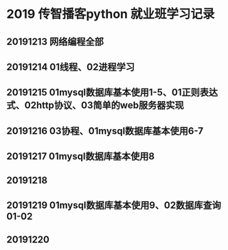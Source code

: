 # 2019 传智播客python 就业班学习记录
## 20191213 网络编程全部
## 20191214 01线程、02进程学习
## 20191215 01mysql数据库基本使用1-5、01正则表达式、02http协议、03简单的web服务器实现
## 20191216 03协程、01mysql数据库基本使用6-7
## 20191217 01mysql数据库基本使用8
## 20191218 
## 20191219 01mysql数据库基本使用9、02数据库查询01-02
## 20191220
